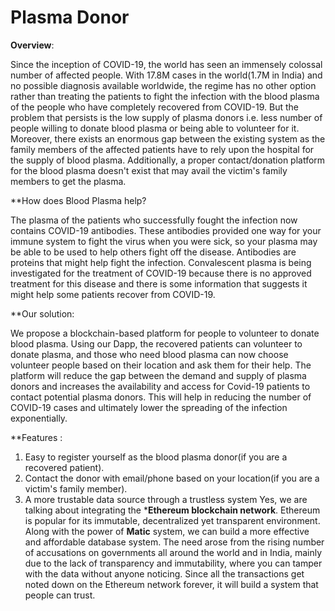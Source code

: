 # Plasma Donor

**Overview**:

Since the inception of COVID-19, the world has seen an immensely colossal number of affected people. With 17.8M cases in the world(1.7M in India) and no possible diagnosis available worldwide, the regime has no other option rather than treating the patients to fight the infection with the blood plasma of the people who have completely recovered from COVID-19. But the problem that persists is the low supply of plasma donors i.e. less number of people willing to donate blood plasma or being able to volunteer for it. Moreover, there exists an enormous gap between the existing system as the family members of the affected patients have to rely upon the hospital for the supply of blood plasma. Additionally, a proper contact/donation platform for the blood plasma doesn't exist that may avail the victim's family members to get the plasma.

**How does Blood Plasma help?

The plasma of the patients who successfully fought the infection now contains COVID-19 antibodies. These antibodies provided one way for your immune system to fight the virus when you were sick, so your plasma may be able to be used to help others fight off the disease. Antibodies are proteins that might help fight the infection. Convalescent plasma is being investigated for the treatment of COVID-19 because there is no approved treatment for this disease and there is some information that suggests it might help some patients recover from COVID-19.


**Our solution:

We propose a blockchain-based platform for people to volunteer to donate blood plasma. Using our Dapp, the recovered patients can volunteer to donate plasma, and those who need blood plasma can now choose volunteer people based on their location and ask them for their help. The platform will reduce the gap between the demand and supply of plasma donors and increases the availability and access for Covid-19 patients to contact potential plasma donors. This will help in reducing the number of COVID-19 cases and ultimately lower the spreading of the infection exponentially.

**Features :

1) Easy to register yourself as the blood plasma donor(if you are a recovered patient).
2) Contact the donor with email/phone based on your location(if you are a victim's family member).
3) A more trustable data source through a trustless system
  Yes, we are talking about integrating the ***Ethereum blockchain network**. Ethereum is popular for its immutable, decentralized yet transparent environment. Along with the power of **Matic** system, we can build a more effective and affordable database system.
The need arose from the rising number of accusations on governments all around the world and in India, mainly due to the lack of transparency and immutability, where you can tamper with the data without anyone noticing. Since all the transactions get noted down on the Ethereum network forever, it will build a system that people can trust.
